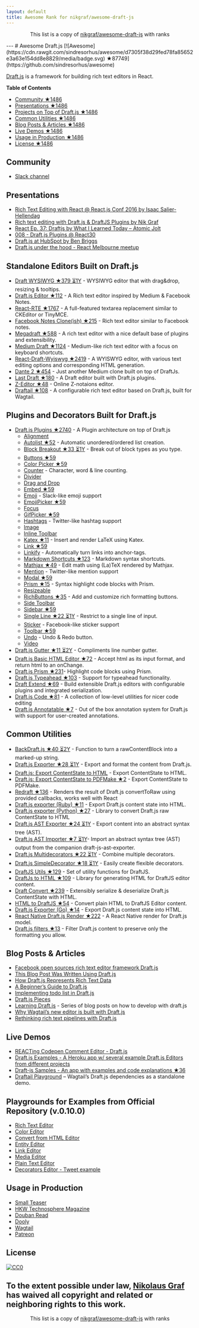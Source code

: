 ```yaml
---
layout: default
title: Awesome Rank for nikgraf/awesome-draft-js
---
```


<p align="center">
	This list is a copy of <a href="https://github.com/nikgraf/awesome-draft-js">nikgraf/awesome-draft-js</a> with ranks
</p>
---
# Awesome Draft.js [![Awesome](https://cdn.rawgit.com/sindresorhus/awesome/d7305f38d29fed78fa85652e3a63e154dd8e8829/media/badge.svg) ★87749](https://github.com/sindresorhus/awesome)

[Draft.js](https://draftjs.org/) is a framework for building rich text editors in React.

**Table of Contents**

- [Community ★1486](https://github.com/nikgraf/awesome-draft-js#community)
- [Presentations ★1486](https://github.com/nikgraf/awesome-draft-js#presentations)
- [Projects on Top of Draft.js ★1486](https://github.com/nikgraf/awesome-draft-js#standalone-editors-built-on-draftjs)
- [Common Utilities ★1486](https://github.com/nikgraf/awesome-draft-js#common-utilities)
- [Blog Posts & Articles ★1486](https://github.com/nikgraf/awesome-draft-js#blog-posts--articles)
- [Live Demos ★1486](https://github.com/nikgraf/awesome-draft-js#live-demos)
- [Usage in Production ★1486](https://github.com/nikgraf/awesome-draft-js#usage-in-production)
- [License ★1486](https://github.com/nikgraf/awesome-draft-js#license)

## Community

* [Slack channel](https://draftjs.herokuapp.com/)

## Presentations
* [Rich Text Editing with React @ React.js Conf 2016 by Isaac Salier-Hellendag ](https://www.youtube.com/watch?v=feUYwoLhE_4)
* [Rich text editing with Draft.js & DraftJS Plugins by Nik Graf](https://www.youtube.com/watch?v=gxNuHZXZMgs)
* [React Ep. 37: Draftjs by What I Learned Today – Atomic Jolt](https://www.youtube.com/watch?v=0k9suXgCtTA)
* [008 - Draft.js Plugins @ React30](https://www.youtube.com/watch?v=w-PqnpMizcQ)
* [Draft.js at HubSpot by Ben Briggs](https://product.hubspot.com/blog/tech-talk-at-night-react-meetup)
* [Draft.js under the hood - React Melbourne meetup](https://www.youtube.com/watch?feature=player_embedded&v=vOZAO3jFSHI)

## Standalone Editors Built on Draft.js

* [Draft WYSIWYG ★379 ⏳1Y](https://github.com/bkniffler/draft-wysiwyg) - WYSIWYG editor that with drag&drop, resizing & tooltips.
* [Draft.js Editor ★112](https://github.com/AlastairTaft/draft-js-editor) - A Rich text editor inspired by Medium & Facebook Notes.
* [React-RTE ★1767](https://github.com/sstur/react-rte) - A full-featured textarea replacement similar to CKEditor or TinyMCE.
* [Facebook Notes Clone(ish) ★215](https://github.com/andrewcoelho/react-text-editor) - Rich text editor similar to Facebook notes.
* [Megadraft ★588](https://github.com/globocom/megadraft) - A rich text editor with a nice default base of plugins and extensibility.
* [Medium Draft ★1124](https://github.com/brijeshb42/medium-draft) - Medium-like rich text editor with a focus on keyboard shortcuts.
* [React-Draft-Wyiswyg ★2419](https://github.com/jpuri/react-draft-wysiwyg) - A WYISWYG editor, with various text editing options and corresponding HTML generation.
* [Dante 2 ★454](https://github.com/michelson/dante2) - Just another Medium clone built on top of DraftJs.
* [Last Draft ★180](https://github.com/vacenz/last-draft) - A Draft editor built with Draft.js plugins.
* [Z-Editor ★48](https://github.com/Z-Editor/Z-Editor) - Online Z-notaions editor.
* [Draftail ★108](https://github.com/springload/draftail) -  A configurable rich text editor based on Draft.js, built for Wagtail.

## Plugins and Decorators Built for Draft.js

* [Draft.js Plugins ★2740](https://github.com/draft-js-plugins/draft-js-plugins) - A Plugin architecture on top of Draft.js
  - [Alignment](https://www.draft-js-plugins.com/plugin/alignment)
  - [Autolist ★52](https://github.com/icelab/draft-js-autolist-plugin) - Automatic unordered/ordered list creation.
  - [Block Breakout ★33 ⏳1Y](https://github.com/icelab/draft-js-block-breakout-plugin) - Break out of block types as you type.
  - [Buttons ★59](https://github.com/vacenz/last-draft-js-plugins)
  - [Color Picker ★59](https://github.com/vacenz/last-draft-js-plugins)
  - [Counter](https://www.draft-js-plugins.com/plugin/counter) - Character, word & line counting.
  - [Divider](https://github.com/simsim0709/draft-js-plugins/tree/master/draft-js-divider-plugin)
  - [Drag and Drop](https://www.draft-js-plugins.com/plugin/drag-n-drop)
  - [Embed ★59](https://github.com/vacenz/last-draft-js-plugins)
  - [Emoji](https://www.draft-js-plugins.com/plugin/emoji) - Slack-like emoji support
  - [EmojiPicker ★59](https://github.com/vacenz/last-draft-js-plugins)
  - [Focus](https://www.draft-js-plugins.com/plugin/focus)
  - [GifPicker ★59](https://github.com/vacenz/last-draft-js-plugins)
  - [Hashtags](https://www.draft-js-plugins.com/plugin/hashtag) - Twitter-like hashtag support
  - [Image](https://www.draft-js-plugins.com/plugin/image)
  - [Inline Toolbar](https://www.draft-js-plugins.com/plugin/inline-toolbar)
  - [Katex ★11](https://github.com/letranloc/draft-js-katex-plugin) - Insert and render LaTeX using Katex.
  - [Link ★59](https://github.com/vacenz/last-draft-js-plugins)
  - [Linkify](https://www.draft-js-plugins.com/plugin/linkify) - Automatically turn links into anchor-tags.
  - [Markdown Shortcuts ★123](https://github.com/ngs/draft-js-markdown-shortcuts-plugin) - Markdown syntax shortcuts.
  - [Mathjax ★49](https://github.com/efloti/draft-js-mathjax-plugin) - Edit math using (La)TeX rendered by Mathjax.
  - [Mention](https://www.draft-js-plugins.com/plugin/mention) - Twitter-like mention support
  - [Modal ★59](https://github.com/vacenz/last-draft-js-plugins)
  - [Prism ★15](https://github.com/withspectrum/draft-js-prism-plugin) - Syntax highlight code blocks with Prism.
  - [Resizeable](https://www.draft-js-plugins.com/plugin/resizeable)
  - [RichButtons ★35](https://github.com/jasonphillips/draft-js-richbuttons-plugin) - Add and customize rich formatting buttons.
  - [Side Toolbar](https://www.draft-js-plugins.com/plugin/side-toolbar)
  - [Sidebar ★59](https://github.com/vacenz/last-draft-js-plugins)
  - [Single Line ★22 ⏳1Y](https://github.com/icelab/draft-js-single-line-plugin) - Restrict to a single line of input.
  - [Sticker](https://www.draft-js-plugins.com/plugin/sticker) - Facebook-like sticker support
  - [Toolbar ★59](https://github.com/vacenz/last-draft-js-plugins)
  - [Undo](https://www.draft-js-plugins.com/plugin/undo) - Undo & Redo button.
  - [Video](https://www.draft-js-plugins.com/plugin/video)
* [Draft.js Gutter ★11 ⏳2Y](https://github.com/seejamescode/draft-js-gutter) - Compliments line number gutter.
* [Draft.js Basic HTML Editor ★72](https://github.com/dburrows/draft-js-basic-html-editor) - Accept html as its input format, and return html to an onChange.
* [Draft.js Prism ★231](https://github.com/SamyPesse/draft-js-prism)- Highlight code blocks using Prism.
* [Draft.js Typeahead ★103](https://github.com/dooly-ai/draft-js-typeahead) - Support for typeahead functionality.
* [Draft Extend ★69](https://github.com/HubSpot/draft-extend) - Build extensible Draft.js editors with configurable plugins and integrated serialization.
* [Draft.js Code ★81](https://github.com/SamyPesse/draft-js-code) - A collection of low-level utilities for nicer code editing
* [Draft.js Annotatable ★7](https://github.com/cltk/annotations) - Out of the box annotation system for Draft.js with support for user-created annotations.  

## Common Utilities

* [BackDraft.js ★40 ⏳2Y](https://github.com/evanc/backdraft-js) - Function to turn a rawContentBlock into a marked-up string.
* [Draft.js Exporter ★28 ⏳1Y](https://github.com/rkpasia/draft-js-exporter) - Export and format the content from Draft.js.
* [Draft.js: Export ContentState to HTML](https://github.com/sstur/draft-js-utils/tree/master/packages/draft-js-export-html) - Export ContentState to HTML.
* [Draft.js: Export ContentState to PDFMake ★2](https://github.com/datagenno/draft-js-export-pdfmake) - Export ContentState to PDFMake.
* [Redraft ★136](https://github.com/lokiuz/redraft) - Renders the result of Draft.js convertToRaw using provided callbacks, works well with React
* [Draft.js exporter (Ruby) ★11](https://github.com/ignitionworks/draftjs_exporter) - Export Draft.js content state into HTML.
* [Draft.js exporter (Python) ★27](https://github.com/springload/draftjs_exporter) - Library to convert Draft.js raw ContentState to HTML
* [Draft.js AST Exporter ★24 ⏳1Y](https://github.com/icelab/draft-js-ast-exporter) - Export content into an abstract syntax tree (AST).
* [Draft.js AST Importer ★7 ⏳1Y](https://github.com/icelab/draft-js-ast-importer)- Import an abstract syntax tree (AST) output from the companion draft-js-ast-exporter.
* [Draft.js Multidecorators ★22 ⏳1Y](https://github.com/SamyPesse/draft-js-multidecorators) - Combine multiple decorators.
* [Draft.js SimpleDecorator ★18 ⏳1Y](https://github.com/Soreine/draft-js-simpledecorator) - Easily create flexible decorators.
* [DraftJS Utils ★129](https://github.com/jpuri/draftjs-utils) - Set of utility functions for DraftJS.
* [DraftJs to HTML ★109](https://github.com/jpuri/draftjs-to-html) - Library for generating HTML for DraftJS editor content.
* [Draft Convert ★239](https://github.com/HubSpot/draft-convert) - Extensibly serialize & deserialize Draft.js ContentState with HTML.
* [HTML to DraftJS ★54](https://github.com/jpuri/html-to-draftjs) - Convert plain HTML to DraftJS Editor content.
* [Draft.js Exporter (Go) ★14](https://github.com/ejilay/draftjs) - Export Draft.js content state into HTML.
* [React Native Draft.js Render ★222](https://github.com/globocom/react-native-draftjs-render) - A React Native render for Draft.js model.
* [Draft.js filters ★13](https://github.com/thibaudcolas/draftjs-filters) - Filter Draft.js content to preserve only the formatting you allow.

## Blog Posts & Articles

* [Facebook open sources rich text editor framework Draft.js](https://code.facebook.com/posts/1684092755205505/facebook-open-sources-rich-text-editor-framework-draft-js/)
* [This Blog Post Was Written Using Draft.js](https://dev.to/ben/this-blog-post-was-written-using-draftjs)
* [How Draft.js Represents Rich Text Data](https://medium.com/@rajaraodv/how-draft-js-represents-rich-text-data-eeabb5f25cf2#.7gd8psdvi)
* [A Beginner’s Guide to Draft.js](https://medium.com/@adrianli/a-beginner-s-guide-to-draft-js-d1823f58d8cc#.uufeulpl5)
* [Implementing todo list in Draft.js](http://bitwiser.in/2016/08/31/implementing-todo-list-in-draft-js.html)
* [Draft.js Pieces](https://cannibalcoder.com/2016/12/02/draft-js-pieces/)
* [Learning Draft.js](https://reactrocket.com/series/learning-draft-js/) - Series of blog posts on how to develop with draft.js
* [Why Wagtail’s new editor is built with Draft.js](https://wagtail.io/blog/why-wagtail-new-editor-is-built-with-draft-js/)
* [Rethinking rich text pipelines with Draft.js](https://wagtail.io/blog/rethinking-rich-text-pipelines-with-draft-js/)

## Live Demos

* [REACTing Codepen Comment Editor - Draft.js](https://codepen.io/rkpasia/full/jqbrpq)
* [Draft.js Examples - A Heroku app w/ several example Draft.js Editors from different projects](http://draftjs-examples.herokuapp.com/)
* [Draft-js Samples - An app with examples and code explanations ★36](https://github.com/Mair/react-meetup-draftjs)
* [Draftail Playground](https://draftail-playground.herokuapp.com/) – Wagtail’s Draft.js dependencies as a standalone demo.

## Playgrounds for Examples from Official Repository (v.0.10.0)
* [Rich Text Editor](https://codepen.io/Kiwka/pen/YNYvyG)
* [Color Editor](https://codepen.io/Kiwka/pen/oBpVve)
* [Convert from HTML Editor](https://codepen.io/Kiwka/pen/YNYgWa)
* [Entity Editor](https://codepen.io/Kiwka/pen/wgpOoZ)
* [Link Editor](https://codepen.io/Kiwka/pen/ZLvPeO)
* [Media Editor](https://codepen.io/Kiwka/pen/rjpRzj)
* [Plain Text Editor](https://codepen.io/Kiwka/pen/jyYJzb)
* [Decorators Editor - Tweet example](https://codepen.io/Kiwka/pen/KaZERV)

## Usage in Production
* [Small Teaser](https://www.smallteaser.com/login?targetUrl=%2Farticles%2Fwrite)
* [HKW Technosphere Magazine](https://technosphere-magazine.hkw.de/)
* [Douban Read](https://read.douban.com/editor_ng)
* [Dooly](https://www.dooly.ai)
* [Wagtail](https://wagtail.io/)
* [Patreon](https://www.patreon.com/)

## License

[![CC0](http://mirrors.creativecommons.org/presskit/buttons/88x31/svg/cc-zero.svg)](https://creativecommons.org/publicdomain/zero/1.0/)

To the extent possible under law, [Nikolaus Graf](https://github.com/nikgraf/) has waived all copyright and related or neighboring rights to this work.
---
<p align="center">
	This list is a copy of <a href="https://github.com/nikgraf/awesome-draft-js">nikgraf/awesome-draft-js</a> with ranks
</p>
